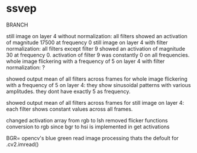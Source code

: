 # ssvep

BRANCH 

still image on layer 4 without normalization: all filters showed an activation of magnitude 17500 at frequency 0
still image on layer 4 with filter normalization: all filters except filter 9 showed an activation of magnitude 30 at frequency 0. activation of filter 9 was constantly 0 on all frequencies.
whole image flickering with a frequency of 5 on layer 4 with filter normalization: ?

showed output mean of all filters across frames for whole image flickering with a frequency of 5 on layer 4: they show sinusoidal patterns with various amplitudes. they dont have exactly 5 as frequency.

showed output mean of all filters across frames for still image on layer 4: each filter shows constant values across all frames.

changed activation array from rgb to lsh
removed flicker functions conversion to rgb since bgr to hsi is implemented in get activations

BGR= opencv's blue green read image processing thats the defoult for .cv2.imread()
